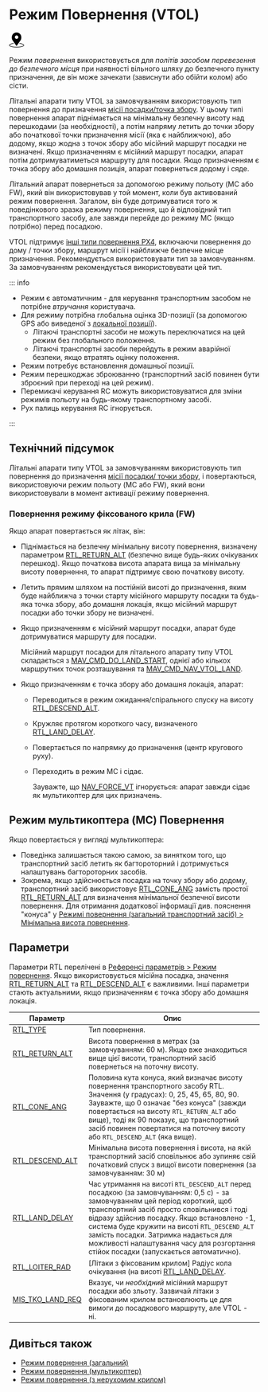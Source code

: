 # Режим Повернення (VTOL)

<img src="../../assets/site/position_fixed.svg" title="Position fix required (e.g. GPS)" width="30px" />

Режим _повернення_ використовується для _політів засобом перевезення до безпечного місця_ при наявності вільного шляху до безпечного пункту призначення, де він може зачекати (зависнути або обійти колом) або сісти.

Літальні апарати типу VTOL за замовчуванням використовують тип повернення до призначення [місії посадки/точка збору](../flight_modes/return.md#mission-landing-rally-point-return-type-rtl-type-1).
У цьому типі повернення апарат піднімається на мінімальну безпечну висоту над перешкодами (за необхідності), а потім напряму летить до точки збору або початкової точки призначення місії (яка є найближчою), або додому, якщо жодна з точок збору або місійний маршрут посадки не визначені.
Якщо призначенням є місійний маршрут посадки, апарат потім дотримуватиметься маршруту для посадки.
Якщо призначенням є точка збору або домашня позиція, апарат повернеться додому і сяде.

Літальний апарат повернеться за допомогою режиму польоту (MC або FW), який він використовував у той момент, коли був активований режим повернення.
Загалом, він буде дотримуватися того ж поведінкового зразка режиму повернення, що й відповідний тип транспортного засобу, але завжди перейде до режиму MC (якщо потрібно) перед посадкою.

VTOL підтримує [інші типи повернення PX4](../flight_modes/return.md#return-types-rtl-type), включаючи повернення до дому / точки збору, маршрут місії і найближче безпечне місце призначення. Рекомендується використовувати тип за замовчуванням.
За замовчуванням рекомендується використовувати цей тип.

::: info

- Режим є автоматичним - для керування транспортним засобом не потрібне _втручання_ користувача.
- Для режиму потрібна глобальна оцінка 3D-позиції (за допомогою GPS або виведеної з [локальної позиції](../ros/external_position_estimation.md#enabling-auto-modes-with-a-local-position)).
  - Літаючі транспортні засоби не можуть переключатися на цей режим без глобального положення.
  - Літаючі транспортні засоби перейдуть в режим аварійної безпеки, якщо втратять оцінку положення.
- Режим потребує встановлення домашньої позиції.
- Режим перешкоджає зброюванню (транспортний засіб повинен бути зброєний при переході на цей режим).
- Перемикачі керування RC можуть використовуватися для зміни режимів польоту на будь-якому транспортному засобі.
- Рух палиць керування RC ігнорується.

<!-- https://github.com/PX4/PX4-Autopilot/blob/main/src/modules/commander/ModeUtil/mode_requirements.cpp -->

:::

## Технічний підсумок

Літальні апарати типу VTOL за замовчуванням використовують тип повернення до призначення [місії посадки/ точки збору](../flight_modes/return.md#mission-landing-rally-point-return-type-rtl-type-1), і повертаються, використовуючи режим польоту (MC або FW), який вони використовували в момент активації режиму повернення.

### Повернення режиму фіксованого крила (FW)

Якщо апарат повертається як літак, він:

- Піднімається на безпечну мінімальну висоту повернення, визначену параметром [RTL_RETURN_ALT](#RTL_RETURN_ALT) (безпечно вище будь-яких очікуваних перешкод).
  Якщо початкова висота апарата вища за мінімальну висоту повернення, то апарат підтримує свою початкову висоту.
  <!-- Note that return altitude cannot be configured using the "cone" parameter in fixed-wing vehicles. -->

- Летить прямим шляхом на постійній висоті до призначення, яким буде найближча з точки старту місійного маршруту посадки та будь-яка точка збору, або домашня локація, якщо місійний маршрут посадки або точки збору не визначені.

- Якщо призначенням є місійний маршрут посадки, апарат буде дотримуватися маршруту для посадки.

  Місійний маршрут посадки для літального апарату типу VTOL складається з [MAV_CMD_DO_LAND_START](https://mavlink.io/en/messages/common.html#MAV_CMD_DO_LAND_START), однієї або кількох маршрутних точок розташування та [MAV_CMD_NAV_VTOL_LAND](https://mavlink.io/en/messages/common.html#MAV_CMD_NAV_VTOL_LAND).

- Якщо призначенням є точка збору або домашня локація, апарат:

  - Переводиться в режим ожидання/спірального спуску на висоту [RTL_DESCEND_ALT](#RTL_DESCEND_ALT).
  - Кружляє протягом короткого часу, визначеного [RTL_LAND_DELAY](#RTL_LAND_DELAY).
  - Повертається по напрямку до призначення (центр кругового руху).
  - Переходить в режим MC і сідає.

    Зауважте, що [NAV_FORCE_VT](../advanced_config/parameter_reference.md#NAV_FORCE_VT) ігнорується: апарат завжди сідає як мультикоптер для цих призначень.

## Режим мультикоптера (MC) Повернення

Якщо повертається у вигляді мультикоптера:

- Поведінка залишається такою самою, за винятком того, що транспортний засіб летить як багтороторний і дотримується налаштувань багтороторних засобів.
- Зокрема, якщо здійснюється посадка на точку збору або додому, транспортний засіб використовує [RTL_CONE_ANG](#RTL_CONE_ANG) замість простої [RTL_RETURN_ALT](#RTL_RETURN_ALT) для визначення мінімальної безпечної висоти повернення.
  Для отримання додаткової інформації див. пояснення "конуса" у [Режимі повернення (загальний транспортний засіб) > Мінімальна висота повернення](../flight_modes/return.md#minimum-return-altitude).

## Параметри

Параметри RTL перелічені в [Референсі параметрів > Режим повернення](../advanced_config/parameter_reference.md#return-mode).
Якщо використовується місійна посадка, значення [RTL_RETURN_ALT](#RTL_RETURN_ALT) та [RTL_DESCEND_ALT](#RTL_DESCEND_ALT) є важливими.
Інші параметри стають актуальними, якщо призначенням є точка збору або домашня локація.

| Параметр                                                                                                                                                                   | Опис                                                                                                                                                                                                                                                                                                                                                                                                                                                                                                               |
| -------------------------------------------------------------------------------------------------------------------------------------------------------------------------- | ------------------------------------------------------------------------------------------------------------------------------------------------------------------------------------------------------------------------------------------------------------------------------------------------------------------------------------------------------------------------------------------------------------------------------------------------------------------------------------------------------------------ |
| <a id="RTL_TYPE"></a>[RTL_TYPE](../advanced_config/parameter_reference.md#RTL_TYPE)                                                                   | Тип повернення.                                                                                                                                                                                                                                                                                                                                                                                                                                                                                    |
| <a id="RTL_RETURN_ALT"></a>[RTL_RETURN_ALT](../advanced_config/parameter_reference.md#RTL_RETURN_ALT)                            | Висота повернення в метрах (за замовчуванням: 60 м). Якщо вже знаходиться вище цієї висоти, транспортний засіб повернеться на поточну висоту.                                                                                                                                                                                                                                                                                                   |
| <a id="RTL_CONE_ANG"></a>[RTL_CONE_ANG](../advanced_config/parameter_reference.md#RTL_CONE_ANG)                                  | Половина кута конуса, який визначає висоту повернення транспортного засобу RTL. Значення (у градусах): 0, 25, 45, 65, 80, 90. Зауважте, що 0 означає "без конуса" (завжди повертається на висоту `RTL_RETURN_ALT` або вище), тоді як 90 показує, що транспортний засіб повинен повертатися на поточну висоту або `RTL_DESCEND_ALT` (яка вище).                                            |
| <a id="RTL_DESCEND_ALT"></a>[RTL_DESCEND_ALT](../advanced_config/parameter_reference.md#RTL_DESCEND_ALT)                         | Мінімальна висота повернення і висота, на якій транспортний засіб сповільнює або зупиняє свій початковий спуск з вищої висоти повернення (за замовчуванням: 30 м)                                                                                                                                                                                                                                                                                                               |
| <a id="RTL_LAND_DELAY"></a>[RTL_LAND_DELAY](../advanced_config/parameter_reference.md#RTL_LAND_DELAY)                            | Час утримання на висоті `RTL_DESCEND_ALT` перед посадкою (за замовчуванням: 0,5 с) - за замовчуванням цей період короткий, щоб транспортний засіб просто сповільнився і тоді відразу здійснив посадку. Якщо встановлено -1, система буде кружити на висоті `RTL_DESCEND_ALT` замість посадки. Затримка надається для можливості налаштування часу для розгортання стійок посадки (запускається автоматично). |
| <a id="RTL_LOITER_RAD"></a>[RTL_LOITER_RAD](../advanced_config/parameter_reference.md#RTL_LOITER_RAD)                            | [Літаки з фіксованим крилом] Радіус кола очікування (на висоті [RTL_LAND_DELAY](#RTL_LAND_DELAY).                                                                                                                                                                                                                                                                                 |
| <a id="MIS_TKO_LAND_REQ"></a>[MIS_TKO_LAND_REQ](../advanced_config/parameter_reference.md#MIS_TKO_LAND_REQ) | Вказує, чи _необхідний_ місійний маршрут посадки або зльоту. Зазвичай літаки з фіксованим крилом встановлюють це для вимоги до посадкового маршруту, але VTOL - ні.                                                                                                                                                                                                                                                                                                                |

## Дивіться також

- [Режим повернення (загальний)](../flight_modes/return.md)
- [Режим повернення (мультикоптер)](../flight_modes_mc/return.md)
- [Режим повернення (з нерухомим крилом)](../flight_modes_fw/return.md)
